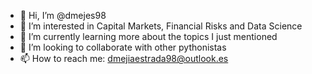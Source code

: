 - 👋 Hi, I’m @dmejes98
- 👀 I’m interested in Capital Markets, Financial Risks and Data Science
- 🌱 I’m currently learning more about the topics I just mentioned
- 💞️ I’m looking to collaborate with other pythonistas
- 📫 How to reach me: dmejiaestrada98@outlook.es

<!---
dmejes98/dmejes98 is a ✨ special ✨ repository because its `README.md` (this file) appears on your GitHub profile.
You can click the Preview link to take a look at your changes.
--->
